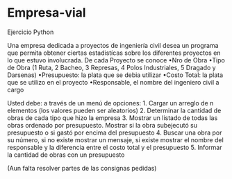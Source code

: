 # Empresa-vial
Ejercicio Python

Una empresa dedicada a proyectos de ingeniería civil desea un programa que permita obtener ciertas
estadistícas sobre los diferentes proyectos en lo que estuvo involucrada. De cada Proyecto se conoce
  •Nro de Obra
  •Tipo de Obra (1 Ruta, 2 Bacheo, 3 Represas, 4 Polos Industriales, 5 Dragado y Darsenas)
  •Presupuesto: la plata que se debia utilizar
  •Costo Total: la plata que se utilizo en el proyecto
  •Responsable, el nombre del ingeniero civil a cargo

Usted debe: a través de un menú de opciones:
	1. Cargar un arreglo de n elementos (los valores pueden ser aleatorios)
	2. Determinar la cantidad de obras de cada tipo que hizo la empresa
	3. Mostrar un listado de todas las obras ordenado por presupuesto. Mostrar si la obra subejecutó
	 su presupuesto o si gastó por encima del presupuesto
	4. Buscar una obra por su número, si no existe mostrar un mensaje, si existe mostrar el nombre del
 	  responsable y la diferencia entre el costo total y el presupuesto
	5. Informar la cantidad de obras con un presupuesto
 
(Aun falta resolver partes de las consignas pedidas)
